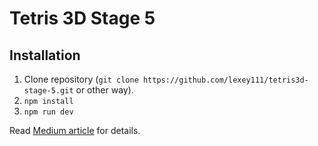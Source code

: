 # Tetris 3D Stage 5

## Installation

1. Clone repository (`git clone https://github.com/lexey111/tetris3d-stage-5.git` or other way).
2. `npm install`
3. `npm run dev`


Read [Medium article](https://medium.com/@lexeykoshkin/creating-a-3d-tetris-game-for-dummies-like-me-vi) for details.
